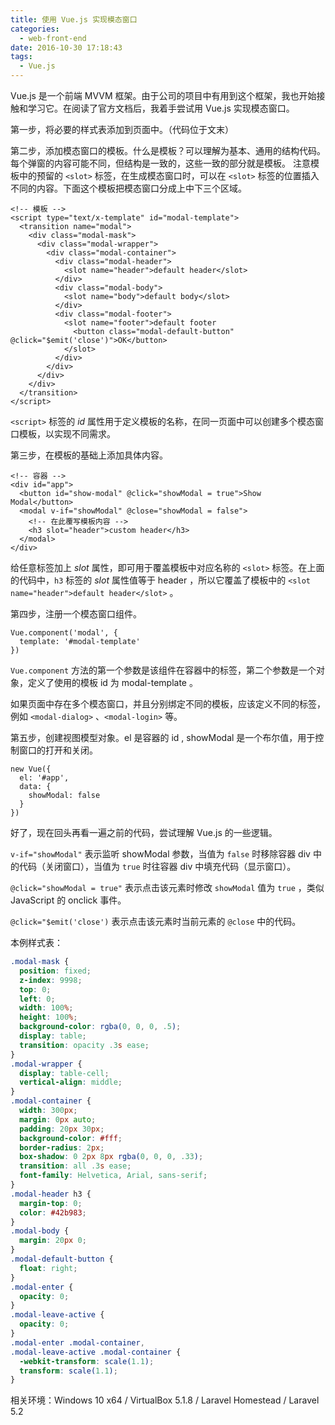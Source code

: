 ```yaml
---
title: 使用 Vue.js 实现模态窗口
categories:
  - web-front-end
date: 2016-10-30 17:18:43
tags:
  - Vue.js
---
```


Vue.js 是一个前端 MVVM 框架。由于公司的项目中有用到这个框架，我也开始接触和学习它。在阅读了官方文档后，我着手尝试用 Vue.js 实现模态窗口。

<!-- more -->

第一步，将必要的样式表添加到页面中。（代码位于文末）

第二步，添加模态窗口的模板。什么是模板？可以理解为基本、通用的结构代码。每个弹窗的内容可能不同，但结构是一致的，这些一致的部分就是模板。
注意模板中的预留的 `<slot>` 标签，在生成模态窗口时，可以在 `<slot>` 标签的位置插入不同的内容。下面这个模板把模态窗口分成上中下三个区域。

```
<!-- 模板 -->
<script type="text/x-template" id="modal-template">
  <transition name="modal">
    <div class="modal-mask">
      <div class="modal-wrapper">
        <div class="modal-container">
          <div class="modal-header">
            <slot name="header">default header</slot>
          </div>
          <div class="modal-body">
            <slot name="body">default body</slot>
          </div>
          <div class="modal-footer">
            <slot name="footer">default footer
              <button class="modal-default-button" @click="$emit('close')">OK</button>
            </slot>
          </div>
        </div>
      </div>
    </div>
  </transition>
</script>
```

`<script>` 标签的 _id_ 属性用于定义模板的名称，在同一页面中可以创建多个模态窗口模板，以实现不同需求。

第三步，在模板的基础上添加具体内容。

``` xhtml
<!-- 容器 -->
<div id="app">
  <button id="show-modal" @click="showModal = true">Show Modal</button>
  <modal v-if="showModal" @close="showModal = false">
    <!-- 在此覆写模板内容 -->
    <h3 slot="header">custom header</h3>
  </modal>
</div>
```

给任意标签加上 _slot_ 属性，即可用于覆盖模板中对应名称的 `<slot>` 标签。在上面的代码中，`h3` 标签的 _slot_ 属性值等于 header ，所以它覆盖了模板中的 `<slot name="header">default header</slot>` 。

第四步，注册一个模态窗口组件。

```
Vue.component('modal', {
  template: '#modal-template'
})
```

`Vue.component` 方法的第一个参数是该组件在容器中的标签，第二个参数是一个对象，定义了使用的模板 id 为 modal-template 。

如果页面中存在多个模态窗口，并且分别绑定不同的模板，应该定义不同的标签，例如 `<modal-dialog>` 、`<modal-login>` 等。

第五步，创建视图模型对象。el 是容器的 id , showModal 是一个布尔值，用于控制窗口的打开和关闭。

```
new Vue({
  el: '#app',
  data: {
    showModal: false
  }
})
```

好了，现在回头再看一遍之前的代码，尝试理解 Vue.js 的一些逻辑。

`v-if="showModal"` 表示监听 showModal 参数，当值为 `false` 时移除容器 div 中的代码（关闭窗口），当值为 `true` 时往容器 div 中填充代码（显示窗口）。

`@click="showModal = true"` 表示点击该元素时修改 `showModal` 值为 `true` ，类似 JavaScript 的 onclick 事件。

`@click="$emit('close')` 表示点击该元素时当前元素的 `@close` 中的代码。
 

本例样式表：
``` css
.modal-mask {
  position: fixed;
  z-index: 9998;
  top: 0;
  left: 0;
  width: 100%;
  height: 100%;
  background-color: rgba(0, 0, 0, .5);
  display: table;
  transition: opacity .3s ease;
}
.modal-wrapper {
  display: table-cell;
  vertical-align: middle;
}
.modal-container {
  width: 300px;
  margin: 0px auto;
  padding: 20px 30px;
  background-color: #fff;
  border-radius: 2px;
  box-shadow: 0 2px 8px rgba(0, 0, 0, .33);
  transition: all .3s ease;
  font-family: Helvetica, Arial, sans-serif;
}
.modal-header h3 {
  margin-top: 0;
  color: #42b983;
}
.modal-body {
  margin: 20px 0;
}
.modal-default-button {
  float: right;
}
.modal-enter {
  opacity: 0;
}
.modal-leave-active {
  opacity: 0;
}
.modal-enter .modal-container,
.modal-leave-active .modal-container {
  -webkit-transform: scale(1.1);
  transform: scale(1.1);
}
```

相关环境：Windows 10 x64 / VirtualBox 5.1.8 / Laravel Homestead / Laravel 5.2 